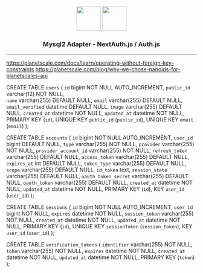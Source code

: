 <p align="center">
  <br/>
  <a href="https://authjs.dev" target="_blank">
    <img height="64px" src="https://authjs.dev/img/logo/logo-sm.png" />
  </a>
  <a href="https://github.com/sidorares/node-mysql2#readme" target="_blank">
    <img height="64px" src="https://www.mysql.com/common/logos/logo-mysql-170x115.png"/>
  </a>
  <h3 align="center"><b>Mysql2 Adapter</b> - NextAuth.js / Auth.js</a></h3>
  <p align="center" style="align: center;">

  </p>
</p>

---

https://planetscale.com/docs/learn/operating-without-foreign-key-constraints
https://planetscale.com/blog/why-we-chose-nanoids-for-planetscales-api



CREATE TABLE `users` (
  `id` bigint NOT NULL AUTO_INCREMENT,
  `public_id` varchar(12) NOT NULL,  
  `name` varchar(255) DEFAULT NULL,
  `email` varchar(255) DEFAULT NULL,
  `email_verified` datetime DEFAULT NULL,
  `image` varchar(255) DEFAULT NULL,
  `created_at` datetime NOT NULL,
  `updated_at` datetime NOT NULL,
  PRIMARY KEY (`id`),
  UNIQUE KEY `public_id` (`public_id`),
  UNIQUE KEY `email` (`email`)
);

CREATE TABLE `accounts` (
  `id` bigint NOT NULL AUTO_INCREMENT,
  `user_id` bigint DEFAULT NULL,
  `type` varchar(255) NOT NULL,
  `provider` varchar(255) NOT NULL,
  `provider_account_id` varchar(255) NOT NULL,
  `refresh_token` varchar(255) DEFAULT NULL,
  `access_token` varchar(255) DEFAULT NULL,
  `expires_at` int DEFAULT NULL,
  `token_type` varchar(255) DEFAULT NULL,
  `scope` varchar(255) DEFAULT NULL,
  `id_token` text,
  `session_state` varchar(255) DEFAULT NULL,
  `oauth_token_secret` varchar(255) DEFAULT NULL,
  `oauth_token` varchar(255) DEFAULT NULL,
  `created_at` datetime NOT NULL,
  `updated_at` datetime NOT NULL,
  PRIMARY KEY (`id`),
  KEY `user_id` (`user_id`)
);

CREATE TABLE `sessions` (
  `id` bigint NOT NULL AUTO_INCREMENT,
  `user_id` bigint NOT NULL,
  `expires` datetime NOT NULL,
  `session_token` varchar(255) NOT NULL,
  `created_at` datetime NOT NULL,
  `updated_at` datetime NOT NULL,
  PRIMARY KEY (`id`),
  UNIQUE KEY `sessionToken` (`session_token`),
  KEY `user_id` (`user_id`)
);

CREATE TABLE `verification_tokens` (
  `identifier` varchar(255) NOT NULL,
  `token` varchar(255) NOT NULL,
  `expires` datetime NOT NULL,
  `created_at` datetime NOT NULL,
  `updated_at` datetime NOT NULL,
  PRIMARY KEY (`token`)
);